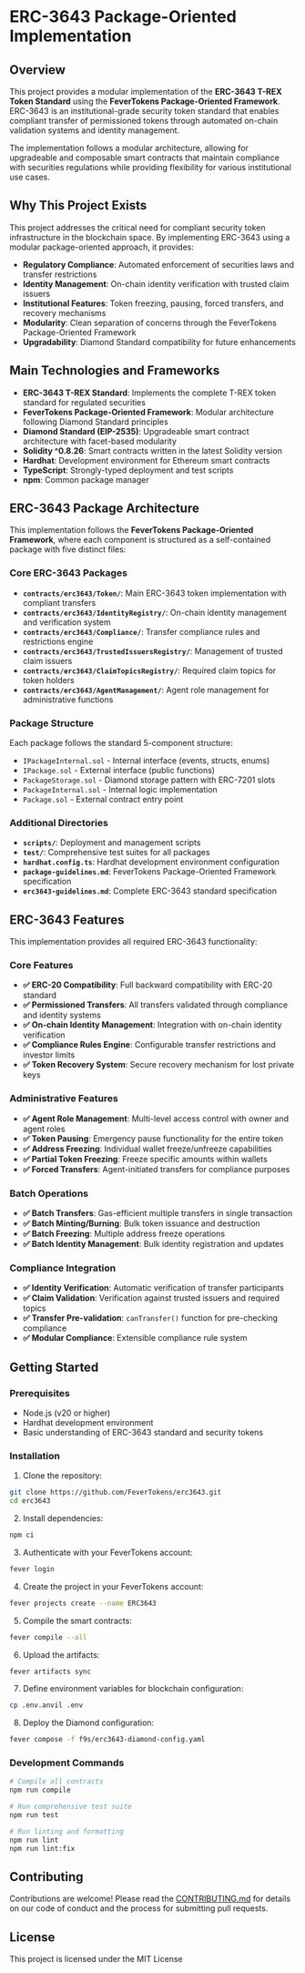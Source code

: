 # ERC-3643 Package-Oriented Implementation

## Overview

This project provides a modular implementation of the **ERC-3643 T-REX Token Standard** using the **FeverTokens Package-Oriented Framework**. ERC-3643 is an institutional-grade security token standard that enables compliant transfer of permissioned tokens through automated on-chain validation systems and identity management.

The implementation follows a modular architecture, allowing for upgradeable and composable smart contracts that maintain compliance with securities regulations while providing flexibility for various institutional use cases.

## Why This Project Exists

This project addresses the critical need for compliant security token infrastructure in the blockchain space. By implementing ERC-3643 using a modular package-oriented approach, it provides:

- **Regulatory Compliance**: Automated enforcement of securities laws and transfer restrictions
- **Identity Management**: On-chain identity verification with trusted claim issuers
- **Institutional Features**: Token freezing, pausing, forced transfers, and recovery mechanisms
- **Modularity**: Clean separation of concerns through the FeverTokens Package-Oriented Framework
- **Upgradability**: Diamond Standard compatibility for future enhancements

## Main Technologies and Frameworks

- **ERC-3643 T-REX Standard**: Implements the complete T-REX token standard for regulated securities
- **FeverTokens Package-Oriented Framework**: Modular architecture following Diamond Standard principles
- **Diamond Standard (EIP-2535)**: Upgradeable smart contract architecture with facet-based modularity
- **Solidity ^0.8.26**: Smart contracts written in the latest Solidity version
- **Hardhat**: Development environment for Ethereum smart contracts
- **TypeScript**: Strongly-typed deployment and test scripts
- **npm**: Common package manager

## ERC-3643 Package Architecture

This implementation follows the **FeverTokens Package-Oriented Framework**, where each component is structured as a self-contained package with five distinct files:

### Core ERC-3643 Packages

- **`contracts/erc3643/Token/`**: Main ERC-3643 token implementation with compliant transfers
- **`contracts/erc3643/IdentityRegistry/`**: On-chain identity management and verification system
- **`contracts/erc3643/Compliance/`**: Transfer compliance rules and restrictions engine
- **`contracts/erc3643/TrustedIssuersRegistry/`**: Management of trusted claim issuers
- **`contracts/erc3643/ClaimTopicsRegistry/`**: Required claim topics for token holders
- **`contracts/erc3643/AgentManagement/`**: Agent role management for administrative functions

### Package Structure

Each package follows the standard 5-component structure:

- `IPackageInternal.sol` - Internal interface (events, structs, enums)
- `IPackage.sol` - External interface (public functions)
- `PackageStorage.sol` - Diamond storage pattern with ERC-7201 slots
- `PackageInternal.sol` - Internal logic implementation
- `Package.sol` - External contract entry point

### Additional Directories

- **`scripts/`**: Deployment and management scripts
- **`test/`**: Comprehensive test suites for all packages
- **`hardhat.config.ts`**: Hardhat development environment configuration
- **`package-guidelines.md`**: FeverTokens Package-Oriented Framework specification
- **`erc3643-guidelines.md`**: Complete ERC-3643 standard specification

## ERC-3643 Features

This implementation provides all required ERC-3643 functionality:

### Core Features

- **✅ ERC-20 Compatibility**: Full backward compatibility with ERC-20 standard
- **✅ Permissioned Transfers**: All transfers validated through compliance and identity systems
- **✅ On-chain Identity Management**: Integration with on-chain identity verification
- **✅ Compliance Rules Engine**: Configurable transfer restrictions and investor limits
- **✅ Token Recovery System**: Secure recovery mechanism for lost private keys

### Administrative Features

- **✅ Agent Role Management**: Multi-level access control with owner and agent roles
- **✅ Token Pausing**: Emergency pause functionality for the entire token
- **✅ Address Freezing**: Individual wallet freeze/unfreeze capabilities
- **✅ Partial Token Freezing**: Freeze specific amounts within wallets
- **✅ Forced Transfers**: Agent-initiated transfers for compliance purposes

### Batch Operations

- **✅ Batch Transfers**: Gas-efficient multiple transfers in single transaction
- **✅ Batch Minting/Burning**: Bulk token issuance and destruction
- **✅ Batch Freezing**: Multiple address freeze operations
- **✅ Batch Identity Management**: Bulk identity registration and updates

### Compliance Integration

- **✅ Identity Verification**: Automatic verification of transfer participants
- **✅ Claim Validation**: Verification against trusted issuers and required topics
- **✅ Transfer Pre-validation**: `canTransfer()` function for pre-checking compliance
- **✅ Modular Compliance**: Extensible compliance rule system

## Getting Started

### Prerequisites

- Node.js (v20 or higher)
- Hardhat development environment
- Basic understanding of ERC-3643 standard and security tokens

### Installation

1. Clone the repository:

```bash
git clone https://github.com/FeverTokens/erc3643.git
cd erc3643
```

2. Install dependencies:

```bash
npm ci
```

3. Authenticate with your FeverTokens account:

```bash
fever login
```

4. Create the project in your FeverTokens account:

```bash
fever projects create --name ERC3643
```

5. Compile the smart contracts:

```bash
fever compile --all
```

6. Upload the artifacts:

```bash
fever artifacts sync
```

7. Define environment variables for blockchain configuration:

```bash
cp .env.anvil .env
```

8. Deploy the Diamond configuration:

```bash
fever compose -f f9s/erc3643-diamond-config.yaml
```

### Development Commands

```bash
# Compile all contracts
npm run compile

# Run comprehensive test suite
npm run test

# Run linting and formatting
npm run lint
npm run lint:fix
```

## Contributing

Contributions are welcome! Please read the [CONTRIBUTING.md](CONTRIBUTING.md) for details on our code of conduct and the process for submitting pull requests.

## License

This project is licensed under the MIT License
